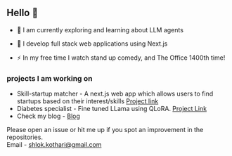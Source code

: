 ## Hello 👋

- 🌱 I am currently exploring and learning about LLM agents

- 🔭 I develop full stack web applications using Next.js

- ⚡ In my free time I watch stand up comedy, and The Office 1400th time!

### projects I am working on
- Skill-startup matcher - A next.js web app which allows users to find startups based on their interest/skills [Project link](https://github.com/effaf/webAgent)
- Diabetes specialist - Fine tuned LLama using QLoRA. [Project Link](https://github.com/effaf/diabetes-chatbot)
- Check my blog - [Blog](https://github.com/effaf/tech_journal)

Please open an issue or hit me up if you spot an improvement in the repositories. <br>
Email - [shlok.kothari@gmail.com](mailto:shlok.kothari@gmail.com)
<!--
**effaf/effaf** is a ✨ _special_ ✨ repository because its `README.md` (this file) appears on your GitHub profile.

Here are some ideas to get you started:

- 🔭 I’m currently working on ...
- 🌱 I’m currently learning ...
- 👯 I’m looking to collaborate on ...
- 🤔 I’m looking for help with ...
- 💬 Ask me about ...
- 📫 How to reach me: ...
- 😄 Pronouns: ...
- ⚡ Fun fact: ...
-->
